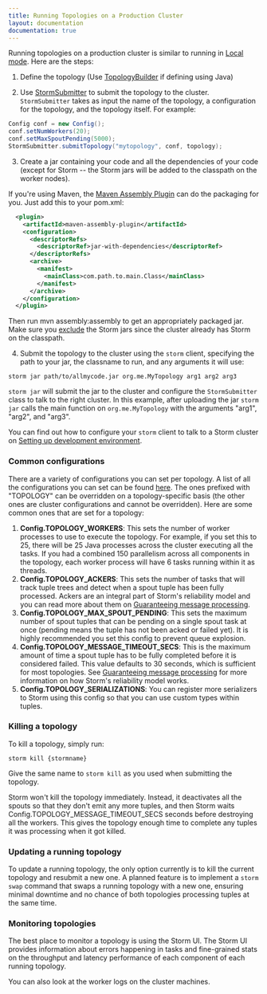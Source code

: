 ```yaml
---
title: Running Topologies on a Production Cluster
layout: documentation
documentation: true
---
```

Running topologies on a production cluster is similar to running in [Local mode](Local-mode.html). Here are the steps:

1) Define the topology (Use [TopologyBuilder](/apidocs/backtype/storm/topology/TopologyBuilder.html) if defining using Java)

2) Use [StormSubmitter](/apidocs/backtype/storm/StormSubmitter.html) to submit the topology to the cluster. `StormSubmitter` takes as input the name of the topology, a configuration for the topology, and the topology itself. For example:

```java
Config conf = new Config();
conf.setNumWorkers(20);
conf.setMaxSpoutPending(5000);
StormSubmitter.submitTopology("mytopology", conf, topology);
```

3) Create a jar containing your code and all the dependencies of your code (except for Storm -- the Storm jars will be added to the classpath on the worker nodes).

If you're using Maven, the [Maven Assembly Plugin](http://maven.apache.org/plugins/maven-assembly-plugin/) can do the packaging for you. Just add this to your pom.xml:

```xml
  <plugin>
    <artifactId>maven-assembly-plugin</artifactId>
    <configuration>
      <descriptorRefs>  
        <descriptorRef>jar-with-dependencies</descriptorRef>
      </descriptorRefs>
      <archive>
        <manifest>
          <mainClass>com.path.to.main.Class</mainClass>
        </manifest>
      </archive>
    </configuration>
  </plugin>
```
Then run mvn assembly:assembly to get an appropriately packaged jar. Make sure you [exclude](http://maven.apache.org/plugins/maven-assembly-plugin/examples/single/including-and-excluding-artifacts.html) the Storm jars since the cluster already has Storm on the classpath.

4) Submit the topology to the cluster using the `storm` client, specifying the path to your jar, the classname to run, and any arguments it will use:

`storm jar path/to/allmycode.jar org.me.MyTopology arg1 arg2 arg3`

`storm jar` will submit the jar to the cluster and configure the `StormSubmitter` class to talk to the right cluster. In this example, after uploading the jar `storm jar` calls the main function on `org.me.MyTopology` with the arguments "arg1", "arg2", and "arg3".

You can find out how to configure your `storm` client to talk to a Storm cluster on [Setting up development environment](Setting-up-development-environment.html).

### Common configurations

There are a variety of configurations you can set per topology. A list of all the configurations you can set can be found [here](/apidocs/backtype/storm/Config.html). The ones prefixed with "TOPOLOGY" can be overridden on a topology-specific basis (the other ones are cluster configurations and cannot be overridden). Here are some common ones that are set for a topology:

1. **Config.TOPOLOGY_WORKERS**: This sets the number of worker processes to use to execute the topology. For example, if you set this to 25, there will be 25 Java processes across the cluster executing all the tasks. If you had a combined 150 parallelism across all components in the topology, each worker process will have 6 tasks running within it as threads.
2. **Config.TOPOLOGY_ACKERS**: This sets the number of tasks that will track tuple trees and detect when a spout tuple has been fully processed. Ackers are an integral part of Storm's reliability model and you can read more about them on [Guaranteeing message processing](Guaranteeing-message-processing.html).
3. **Config.TOPOLOGY_MAX_SPOUT_PENDING**: This sets the maximum number of spout tuples that can be pending on a single spout task at once (pending means the tuple has not been acked or failed yet). It is highly recommended you set this config to prevent queue explosion.
4. **Config.TOPOLOGY_MESSAGE_TIMEOUT_SECS**: This is the maximum amount of time a spout tuple has to be fully completed before it is considered failed. This value defaults to 30 seconds, which is sufficient for most topologies. See [Guaranteeing message processing](Guaranteeing-message-processing.html) for more information on how Storm's reliability model works.
5. **Config.TOPOLOGY_SERIALIZATIONS**: You can register more serializers to Storm using this config so that you can use custom types within tuples.


### Killing a topology

To kill a topology, simply run:

`storm kill {stormname}`

Give the same name to `storm kill` as you used when submitting the topology.

Storm won't kill the topology immediately. Instead, it deactivates all the spouts so that they don't emit any more tuples, and then Storm waits Config.TOPOLOGY_MESSAGE_TIMEOUT_SECS seconds before destroying all the workers. This gives the topology enough time to complete any tuples it was processing when it got killed.

### Updating a running topology

To update a running topology, the only option currently is to kill the current topology and resubmit a new one. A planned feature is to implement a `storm swap` command that swaps a running topology with a new one, ensuring minimal downtime and no chance of both topologies processing tuples at the same time. 

### Monitoring topologies

The best place to monitor a topology is using the Storm UI. The Storm UI provides information about errors happening in tasks and fine-grained stats on the throughput and latency performance of each component of each running topology.

You can also look at the worker logs on the cluster machines.